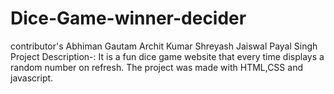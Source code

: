 # Dice-Game-winner-decider
contributor's
Abhiman Gautam
Archit Kumar 
Shreyash Jaiswal
Payal Singh
Project Description-: It is a fun dice game website that every time displays a random number on refresh. The project was made with HTML,CSS and javascript.
